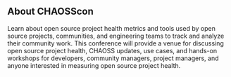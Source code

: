## About CHAOSScon
Learn about open source project health metrics and tools used by open source projects, communities, and engineering teams to track and analyze their community work. This conference will provide a venue for discussing open source project health, CHAOSS updates, use cases, and hands-on workshops for developers, community managers, project managers, and anyone interested in measuring open source project health. 